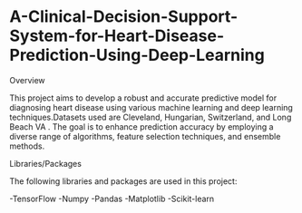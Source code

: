 # A-Clinical-Decision-Support-System-for-Heart-Disease-Prediction-Using-Deep-Learning

Overview

This project aims to develop a robust and accurate predictive model for diagnosing heart disease using various machine learning and deep learning techniques.Datasets used are Cleveland, Hungarian, Switzerland, and Long Beach VA . The goal is to enhance prediction accuracy by employing a diverse range of algorithms, feature selection techniques, and ensemble methods.

Libraries/Packages

The following libraries and packages are used in this project:

  -TensorFlow
  -Numpy
  -Pandas
  -Matplotlib
  -Scikit-learn


